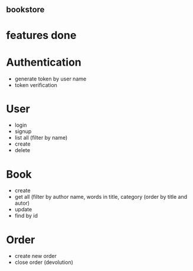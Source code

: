 ## bookstore


# features done

# Authentication
- generate token by user name
- token verification

# User

- login
- signup
- list all (filter by name)
- create
- delete

# Book

- create
- get all (filter by author name, words in title, category
	(order by title and autor)
- update
- find by id



# Order

- create new order
- close order (devolution)
